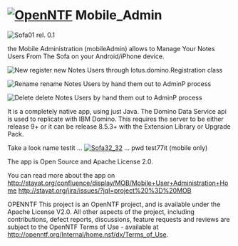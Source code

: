 <a href="http://stayat.org/confluence/display/MOB"><img src="http://StayAt.org/icons/OpenNTF.bmp" alt="OpenNTF"></a>
Mobile_Admin
============

<img src="http://StayAt.org/icons/sofa01.jpg" alt="Sofa01">   rel. 0.1

the Mobile Administration (mobileAdmin) allows to Manage Your Notes Users From The Sofa on your Android/iPhone device.


<img src="http://StayAt.org/icons/New01.gif" alt="New"> register new Notes Users through lotus.domino.Registration class

<img src="http://StayAt.org/icons/Rename01.gif" alt="Rename"> rename Notes Users by hand them out to AdminP process

<img src="http://StayAt.org/icons/Delete01.gif" alt="Delete"> delete Notes Users by hand them out to AdminP process


It is a completely native app, using just Java. The Domino Data Service api is used to replicate with IBM Domino. This requires the server to be either release 9+ or it can be release 8.5.3+ with the Extension Library or Upgrade Pack.

Take a look name testit ...  <a href="http://stayat.org/mobAdmin.nsf"><img src="http://StayAt.org/icons/Sofa32_32.jpg" alt="Sofa32_32"></a>  ... pwd test77it (mobile only)

The app is Open Source and Apache License 2.0.

You can read more about the app on http://stayat.org/confluence/display/MOB/Mobile+User+Administration+Home http://stayat.org/jira/issues/?jql=project%20%3D%20MOB

OPENNTF This project is an OpenNTF project, and is available under the Apache License V2.0.
All other aspects of the project, including contributions, defect reports, discussions, feature requests and reviews are subject to the OpenNTF Terms of Use - available at http://openntf.org/Internal/home.nsf/dx/Terms_of_Use.

